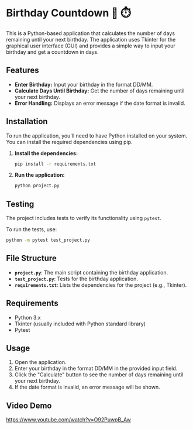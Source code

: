 # Birthday Countdown 🎈 ⏱️

This is a Python-based application that calculates the number of days remaining until your next birthday. The application uses Tkinter for the graphical user interface (GUI) and provides a simple way to input your birthday and get a countdown in days.

## Features
- **Enter Birthday:** Input your birthday in the format DD/MM.
- **Calculate Days Until Birthday:** Get the number of days remaining until your next birthday.
- **Error Handling:** Displays an error message if the date format is invalid.

## Installation
To run the application, you'll need to have Python installed on your system. You can install the required dependencies using pip.

1. **Install the dependencies:**

    ```bash
    pip install -r requirements.txt
    ```

2. **Run the application:**

    ```bash
    python project.py
    ```


## Testing
The project includes tests to verify its functionality using `pytest`.

To run the tests, use:
```bash
python -m pytest test_project.py
```

## File Structure
- **`project.py`**: The main script containing the birthday application.
- **`test_project.py`**: Tests for the birthday application.
- **`requirements.txt`**: Lists the dependencies for the project (e.g., Tkinter).

## Requirements
- Python 3.x
- Tkinter (usually included with Python standard library)
- Pytest

## Usage
1. Open the application.
2. Enter your birthday in the format DD/MM in the provided input field.
3. Click the "Calculate" button to see the number of days remaining until your next birthday.
4. If the date format is invalid, an error message will be shown.

## Video Demo
https://www.youtube.com/watch?v=O92PuwpB_Aw
